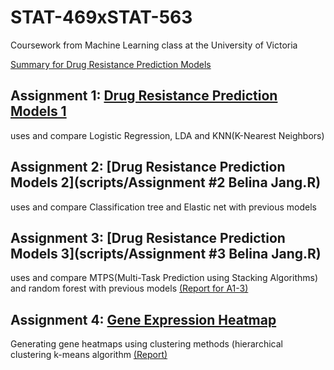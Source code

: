 # STAT-469xSTAT-563
Coursework from Machine Learning class at the University of Victoria

[Summary for Drug Resistance Prediction Models](https://github.com/BelinaJang/STAT-469xSTAT-563/blob/main/Stat469%20-%20drug%20resistance%20-%20summary.pdf)

## Assignment 1: [Drug Resistance Prediction Models 1](https://github.com/BelinaJang/STAT-469xSTAT-563/blob/main/Assignment1-2(usingloop).R)
uses and compare Logistic Regression, LDA and KNN(K-Nearest Neighbors)

## Assignment 2: [Drug Resistance Prediction Models 2](scripts/Assignment #2 Belina Jang.R)
uses and compare Classification tree and Elastic net with previous models

## Assignment 3: [Drug Resistance Prediction Models 3](scripts/Assignment #3 Belina Jang.R)
uses and compare MTPS(Multi-Task Prediction using Stacking Algorithms) and random forest with previous models
[(Report for A1-3)](https://github.com/BelinaJang/STAT-469xSTAT-563/blob/main/reports/Stat469-A3-report.pdf)

## Assignment 4: [Gene Expression Heatmap](https://github.com/BelinaJang/STAT-469xSTAT-563/blob/main/Assignment%20%234%20Belina%20Jang.R)
Generating gene heatmaps using clustering methods (hierarchical clustering k-means algorithm [(Report)](https://github.com/BelinaJang/STAT-469xSTAT-563/blob/main/Assignment%234%20Results.pdf)
